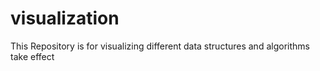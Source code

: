 # visualization
This Repository is for visualizing different data structures and algorithms take effect
